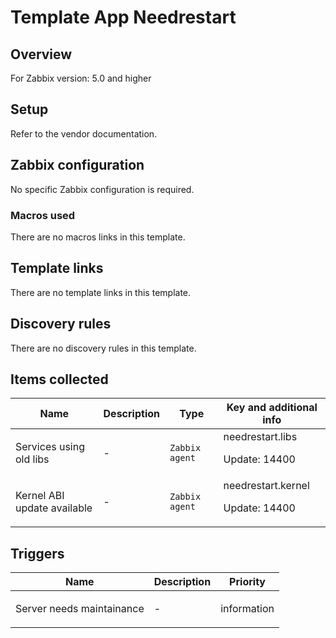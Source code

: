 # Template App Needrestart

## Overview

For Zabbix version: 5.0 and higher

## Setup

Refer to the vendor documentation.

## Zabbix configuration

No specific Zabbix configuration is required.

### Macros used

There are no macros links in this template.

## Template links

There are no template links in this template.

## Discovery rules

There are no discovery rules in this template.

## Items collected

|Name|Description|Type|Key and additional info|
|----|-----------|----|----|
|Services using old libs|<p>-</p>|`Zabbix agent`|needrestart.libs<p>Update: 14400</p>|
|Kernel ABI update available|<p>-</p>|`Zabbix agent`|needrestart.kernel<p>Update: 14400</p>|
## Triggers

|Name|Description|Priority|
|----|-----------|----|
|Server needs maintainance|<p>-</p>|information|
